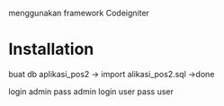 menggunakan framework Codeigniter

#  Installation

buat db aplikasi_pos2 -> import alikasi_pos2.sql ->done

login admin pass admin
login user pass user